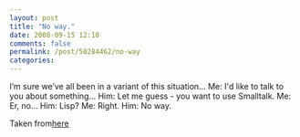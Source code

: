 ```yaml
---
layout: post
title: "No way."
date: 2008-09-15 12:10
comments: false
permalink: /post/50284462/no-way
categories:
---
```


 

I’m sure we’ve all been in a variant of this situation…
Me:  I'd like to talk to you about something...
Him: Let me guess - you want to use Smalltalk.
Me:  Er, no...
Him: Lisp?
Me: Right.
Him:  No way.

Taken from[here](http://www.flownet.com/gat/jpl-lisp.html?dupe=with_honor) 